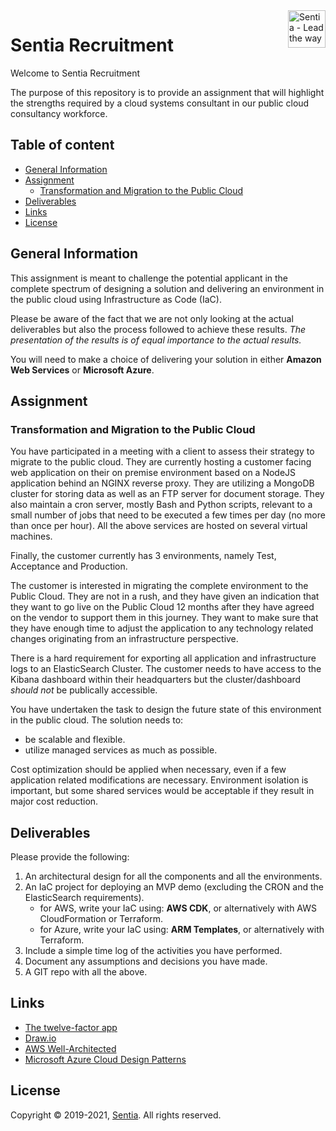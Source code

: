 
<a href="https://sentia.com/">
    <img src="assets/logo.jpg" alt="Sentia - Lead the way" title="Sentia" align="right" height="60" />
</a>

# Sentia Recruitment

Welcome to Sentia Recruitment

The purpose of this repository is to provide an assignment that will highlight the strengths required by a cloud systems consultant in our public cloud consultancy workforce.

## Table of content

- [General Information](#general-information)
- [Assignment](#assignment)
   - [Transformation and Migration to the Public Cloud](#transformation-and-migration-to-the-public-cloud)
- [Deliverables](#deliverables)
- [Links](#links)
- [License](#license)

## General Information

This assignment is meant to challenge the potential applicant in the complete spectrum of designing a solution and delivering an environment in the public cloud using Infrastructure as Code (IaC).

Please be aware of the fact that we are not only looking at the actual deliverables but also the process followed to achieve these results. *The presentation of the results is of equal importance to the actual results.*

You will need to make a choice of delivering your solution in either **Amazon Web Services** or **Microsoft Azure**.

## Assignment

### Transformation and Migration to the Public Cloud

You have participated in a meeting with a client to assess their strategy to migrate to the public cloud. They are currently hosting a customer facing web application on their on premise environment based on a NodeJS application behind an NGINX reverse proxy. They are utilizing a MongoDB cluster for storing data as well as an FTP server for document storage. They also maintain a cron server, mostly Bash and Python scripts, relevant to a small number of jobs that need to be executed a few times per day (no more than once per hour). All the above services are hosted on several virtual machines.

Finally, the customer currently has 3 environments, namely Test, Acceptance and Production.

The customer is interested in migrating the complete environment to the Public Cloud. They are not in a rush, and they have given an indication that they want to go live on the Public Cloud 12 months after they have agreed on the vendor to support them in this journey. They want to make sure that they have enough time to adjust the application to any technology related changes originating from an infrastructure perspective.

There is a hard requirement for exporting all application and infrastructure logs to an ElasticSearch Cluster. The customer needs to have access to the Kibana dashboard within their headquarters but the cluster/dashboard *should not* be publically accessible.

You have undertaken the task to design the future state of this environment in the public cloud. The solution needs to:
* be scalable and flexible.
* utilize managed services as much as possible.

Cost optimization should be applied when necessary, even if a few application related modifications are necessary. Environment isolation is important, but some shared services would be acceptable if they result in major cost reduction.

## Deliverables

Please provide the following:
1. An architectural design for all the components and all the environments.
2. An IaC project for deploying an MVP demo (excluding the CRON and the ElasticSearch requirements).
    * for AWS, write your IaC using: **AWS CDK**, or alternatively with AWS CloudFormation or Terraform.
    * for Azure, write your IaC using: **ARM Templates**, or alternatively with Terraform.
3. Include a simple time log of the activities you have performed.
4. Document any assumptions and decisions you have made.
5. A GIT repo with all the above.

## Links

- [The twelve-factor app](https://12factor.net/)
- [Draw.io](https://www.draw.io/)
- [AWS Well-Architected](https://aws.amazon.com/architecture/well-architected/)
- [Microsoft Azure Cloud Design Patterns](https://docs.microsoft.com/en-us/azure/architecture/patterns/)

## License

Copyright © 2019-2021, [Sentia](https://sentia.com). All rights reserved.

